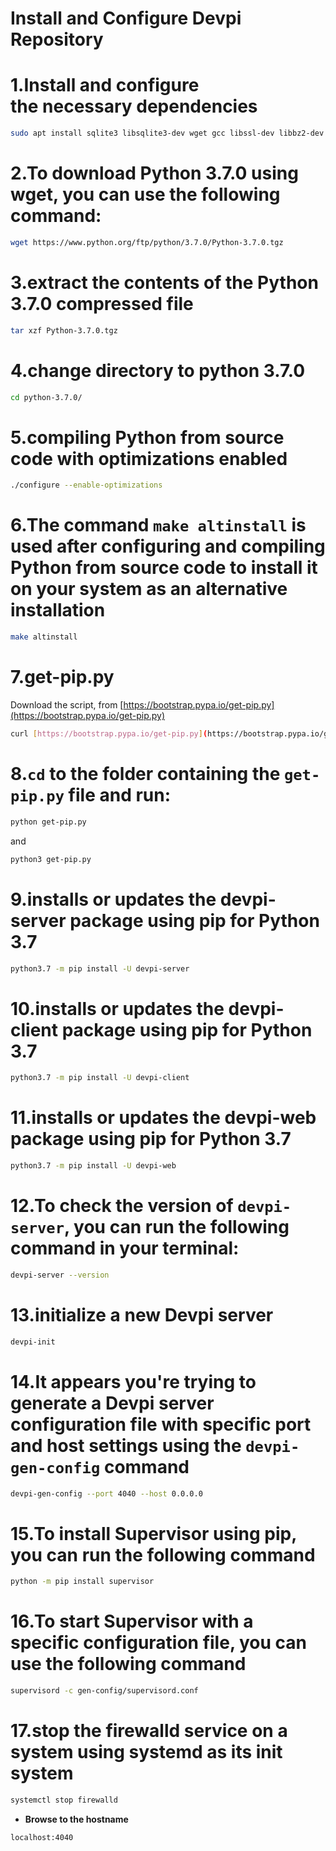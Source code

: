 # Install and Configure Devpi Repository

# **1.Install and configure the necessary dependencies**

```bash
sudo apt install sqlite3 libsqlite3-dev wget gcc libssl-dev libbz2-dev libffi-dev
```

# 2.To download Python 3.7.0 using wget, you can use the following command:

```bash
wget https://www.python.org/ftp/python/3.7.0/Python-3.7.0.tgz
```

# 3.extract the contents of the Python 3.7.0 compressed file

```bash
tar xzf Python-3.7.0.tgz
```

# 4.change directory to python 3.7.0

```bash
cd python-3.7.0/
```

# 5.compiling Python from source code with optimizations enabled

```bash
./configure --enable-optimizations
```

# 6.The command **`make altinstall`** is used after configuring and compiling Python from source code to install it on your system as an alternative installation

```bash
make altinstall
```

# 7.get-pip.py

Download the script, from [https://bootstrap.pypa.io/get-pip.py](https://bootstrap.pypa.io/get-pip.py)

```bash
curl [https://bootstrap.pypa.io/get-pip.py](https://bootstrap.pypa.io/get-pip.py)
```

# 8.`cd` to the folder containing the `get-pip.py` file and run:

```bash
python get-pip.py
```

and

```bash
python3 get-pip.py
```

# 9.installs or updates the devpi-server package using pip for Python 3.7

```bash
python3.7 -m pip install -U devpi-server
```

# 10.installs or updates the devpi-client package using pip for Python 3.7

```bash
python3.7 -m pip install -U devpi-client
```

# 11.installs or updates the devpi-web package using pip for Python 3.7

```bash
python3.7 -m pip install -U devpi-web
```

# 12.To check the version of **`devpi-server`**, you can run the following command in your terminal:

```bash
devpi-server --version
```

# 13.initialize a new Devpi server

```bash
devpi-init
```

# 14.It appears you're trying to generate a Devpi server configuration file with specific port and host settings using the **`devpi-gen-config`** command

```bash
devpi-gen-config --port 4040 --host 0.0.0.0
```

# 15.To install Supervisor using pip, you can run the following command

```bash
python -m pip install supervisor
```

# 16.To start Supervisor with a specific configuration file, you can use the following command

```bash
supervisord -c gen-config/supervisord.conf
```

# 17.stop the firewalld service on a system using systemd as its init system

```bash
systemctl stop firewalld
```

- **Browse to the hostname**

```bash
localhost:4040
```
